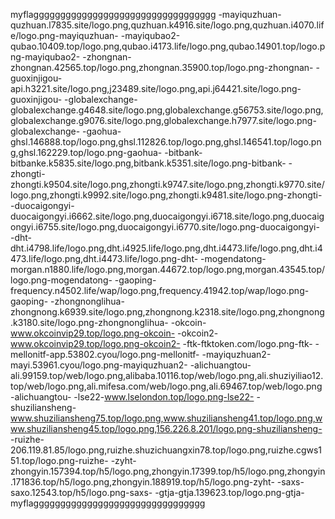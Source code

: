 myflagggggggggggggggggggggggggggggggggg
-mayiquzhuan-quzhuan.l7835.site/logo.png,quzhuan.k4916.site/logo.png,quzhuan.i4070.life/logo.png-mayiquzhuan-
-mayiqubao2-qubao.10409.top/logo.png,qubao.i4173.life/logo.png,qubao.14901.top/logo.png-mayiqubao2-
-zhongnan-zhongnan.42565.top/logo.png,zhongnan.35900.top/logo.png-zhongnan-
-guoxinjigou-api.h3221.site/logo.png,j23489.site/logo.png,api.j64421.site/logo.png-guoxinjigou-
-globalexchange-globalexchange.g4648.site/logo.png,globalexchange.g56753.site/logo.png,globalexchange.g9076.site/logo.png,globalexchange.h7977.site/logo.png-globalexchange-
-gaohua-ghsl.146888.top/logo.png,ghsl.112826.top/logo.png,ghsl.146541.top/logo.png,ghsl.162229.top/logo.png-gaohua-
-bitbank-bitbanke.k5835.site/logo.png,bitbank.k5351.site/logo.png-bitbank-
-zhongti-zhongti.k9504.site/logo.png,zhongti.k9747.site/logo.png,zhongti.k9770.site/logo.png,zhongti.k9992.site/logo.png,zhongti.k9481.site/logo.png-zhongti-
-duocaigongyi-duocaigongyi.i6662.site/logo.png,duocaigongyi.i6718.site/logo.png,duocaigongyi.i6755.site/logo.png,duocaigongyi.i6770.site/logo.png-duocaigongyi-
-dht-dht.i4798.life/logo.png,dht.i4925.life/logo.png,dht.i4473.life/logo.png,dht.i4473.life/logo.png,dht.i4473.life/logo.png-dht-
-mogendatong-morgan.n1880.life/logo.png,morgan.44672.top/logo.png,morgan.43545.top/logo.png-mogendatong-
-gaoping-frequency.n4502.life/wap/logo.png,frequency.41942.top/wap/logo.png-gaoping-
-zhongnonglihua-zhongnong.k6939.site/logo.png,zhongnong.k2318.site/logo.png,zhongnong.k3180.site/logo.png-zhongnonglihua-
-okcoin-www.okcoinvip29.top/logo.png-okcoin-
-okcoin2-www.okcoinvip29.top/logo.png-okcoin2-
-ftk-ftktoken.com/logo.png-ftk-
-mellonitf-app.53802.cyou/logo.png-mellonitf-
-mayiquzhuan2-mayi.53961.cyou/logo.png-mayiquzhuan2-
-alichuangtou-ali.99159.top/web/logo.png,alibaba.10116.top/web/logo.png,ali.shuziyiliao12.top/web/logo.png,ali.mifesa.com/web/logo.png,ali.69467.top/web/logo.png-alichuangtou-
-lse22-www.lselondon.top/logo.png-lse22-
-shuziliansheng-www.shuziliansheng75.top/logo.png,www.shuziliansheng41.top/logo.png,www.shuziliansheng45.top/logo.png,156.226.8.201/logo.png-shuziliansheng-
-ruizhe-206.119.81.85/logo.png,ruizhe.shuzichuangxin78.top/logo.png,ruizhe.cgws151.top/logo.png-ruizhe-
-zyht-zhongyin.157394.top/h5/logo.png,zhongyin.17399.top/h5/logo.png,zhongyin.171836.top/h5/logo.png,zhongyin.188919.top/h5/logo.png-zyht-
-saxs-saxo.12543.top/h5/logo.png-saxs-
-gtja-gtja.139623.top/logo.png-gtja-
myflagggggggggggggggggggggggggggggggg
